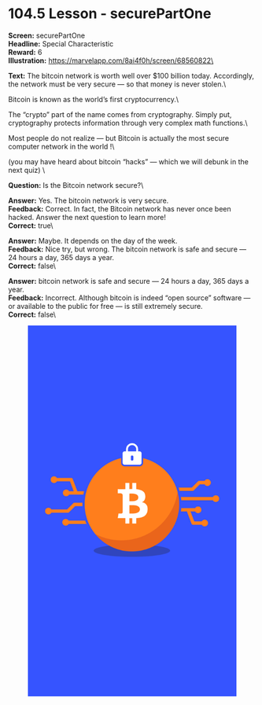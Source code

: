 # 104.5 Lesson - securePartOne

**Screen:** securePartOne\
**Headline:** Special Characteristic\
**Reward:** 6\
**Illustration:** https://marvelapp.com/8ai4f0h/screen/68560822\

**Text:** The bitcoin network is worth well over $100 billion today. Accordingly, the network must be very secure — so that money is never stolen.\


Bitcoin is known as the world’s first cryptocurrency.\


The “crypto” part of the name comes from cryptography. Simply put, cryptography protects information through very complex math functions.\


Most people do not realize — but Bitcoin is actually the most secure computer network in the world !\


(you may have heard about bitcoin “hacks” — which we will debunk in the next quiz)
\

**Question:** Is the Bitcoin network secure?\

**Answer:** Yes. The bitcoin network is very secure.\
**Feedback:** Correct. In fact, the Bitcoin network has never once been hacked. Answer the next question to learn more!\
**Correct:** true\

**Answer:** Maybe. It depends on the day of the week.\
**Feedback:** Nice try, but wrong. The bitcoin network is safe and secure — 24 hours a day, 365 days a year.\
**Correct:** false\

**Answer:** bitcoin network is safe and secure — 24 hours a day, 365 days a year.\
**Feedback:** Incorrect. Although bitcoin is indeed “open source” software — or available to the public for free — is still extremely secure.\
**Correct:** false\


<figure><img src="../.gitbook/assets/image (9).png" alt=""><figcaption></figcaption></figure>

